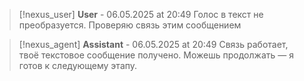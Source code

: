 >[!nexus_user] **User** - 06.05.2025 at 20:49
> Голос в текст не преобразуется. Проверяю связь этим сообщением
<!-- UID: bbb21c80-0a32-4633-b081-2bc05cff8336 -->




>[!nexus_agent] **Assistant** - 06.05.2025 at 20:49
> Связь работает, твоё текстовое сообщение получено. Можешь продолжать — я готов к следующему этапу.
<!-- UID: 6fc22125-0895-4193-a175-4bbc67f4d4de -->